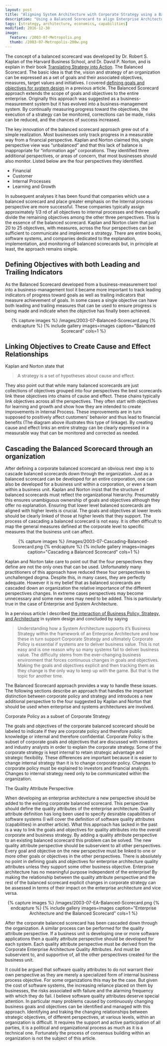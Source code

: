 ```yaml
---
layout: post
title: "Aligning System Architecture with Corporate Strategy using a Balanced Scorecard"
description: "Using a Balanced Scorecard to align Enterprise Architecture and System Architecture with Corporate Strategy and Business Strategy"
tags: [strategy, architecture, economics, capabilities]
modified: 2016-12-30
image:
  feature: /2003-07-Metropolis.png
  thumb: /2003-07-Metropolis-200w.png
---
```

The concept of a balanced scorecard was developed by Dr. Robert S. Kaplan of the Harvard Business School, and Dr. David P. Norton, and is explain in their book [Translating Strategy into Action](https://www.amazon.com/exec/obidos/ASIN/0875846513/virtualtravel-20). The Balanced Scorecard. The basic idea is that the, vision and strategy of an organization can be expressed as a set of goals and their associated objectives, measures, target values and initiatives. I covered [defining goals and objectives for system design](/2003/05/defining-goals-and-objectives-for-system-development/) in a previous article. The Balanced Scorecard approach extends the scope of goals and objectives to the entire enterprise. Originally this approach was suggested as a business-measurement system but it has evolved into a business-management system. By continually measuring progress toward the objectives, the execution of a strategy can be monitored, corrections can be made, risks can be reduced, and the chances of success increased.

The key innovation of the balanced scorecard approach grew out of a simple realization. Most businesses only track progress in a measurable way from a financial perspective. Kaplan and Norton claimed this, single perspective view was “unbalanced” and that this lack of balance is inappropriate for “information age” corporations. They identified three additional perspectives, or areas of concern, that most businesses should also monitor. Listed below are the four perspectives they identified.

- Financial
- Customer
- Internal Processes
- Learning and Growth

In subsequent analyses it has been found that companies which use a balanced scorecard and place greater emphasis on the Internal process perspective are more successful. These companies typically assign approximately 1/3 rd of all objectives to internal processes and then equally divide the remaining objectives among the other three perspectives. This is the essence of the balanced scorecard. Kaplan and Norton claim that just 20 to 25 objectives, with measures, across the four perspectives can be sufficient to communicate and implement a strategy. There are entire books, software systems, and companies dedicated to the explanation, implementation, and monitoring of balanced scorecards but, in principle at least, the approach remains simple.

## Defining Objectives with both Leading and Trailing Indicators

As the Balanced Scorecard developed from a business-measurement tool into a business-management tool it became more important to track leading indicators of progress toward goals as well as trailing indicators that measure achievement of goals. In some cases a single objective can have both leading and trailing measures that can be used to ensure progress is being made and indicate when the objective has finally been achieved.

<div align="center">
{% capture images %}
    /images/2003-07-Balanced-Scorecard.png
{% endcapture %}
{% include gallery images=images caption="Balanced Scorecard" cols=1 %}
</div>

## Linking Objectives to Create Cause and Effect Relationships

Kaplan and Norton state that

> A strategy is a set of hypotheses about cause and effect.

They also point out that while many balanced scorecards are just collections of objectives grouped into four perspectives the best scorecards link these objectives into chains of cause and effect. These chains typically link objectives across all the perspectives. They often start with objectives for learning and growth and show how they are intended to create improvements in Internal Process. These improvements are in turn supposed to positively affect customers’ behavior and thus lead to financial benefits (The diagram above illustrates this type of linkage). By creating cause and effect links an entire strategy can be clearly expressed in a measurable way that can be monitored and corrected as needed.

## Cascading the Balanced Scorecard through an organization

After defining a corporate balanced scorecard an obvious next step is to cascade balanced scorecards down through the organization. Just as a balanced scorecard can be developed for an entire corporation, one can also be developed for a business unit within a corporation, or even a team within a business unit. Kaplan and Norton insist that the structure of balanced scorecards must reflect the organizational hierarchy. Presumably this ensures unambiguous ownership of goals and objectives although they offer no explanation. Ensuring that lower level balanced scorecards are aligned with higher levels is crucial. The goals and objectives at lower levels should be clearly linked of those at higher levels that they support. The process of cascading a balanced scorecard is not easy. It is often difficult to map the general measures defined at the corporate level to specific measures that the business unit can affect.

<div align="center">
{% capture images %}
    /images/2003-07-Cascading-Balanced-Scorecard.png
{% endcapture %}
{% include gallery images=images caption="Cascading a Balanced Scorecard" cols=1 %}
</div>

Kaplan and Norton take care to point out that the four perspectives they define are not the only ones that can be used. Unfortunately many practitioners of this approach have reduced these four perspectives to unchallenged dogma. Despite this, in many cases, they are perfectly adequate. However it is my belief that as balanced scorecards are cascaded down an organization the relative importance of the different perspectives changes. In extreme cases perspectives may become unnecessary and some new ones may need to be added. This is particularly true in the case of Enterprise and System Architecture.

In a pervious article I described [the interaction of Business Policy, Strategy, and Architecture](/2003/03/the-interaction-of-business-policy-strategy-and-architecture-in-system-design/) in system design and concluded by saying

> Understanding how a System Architecture supports it’s Business Strategy within the framework of an Enterprise Architecture and how these in turn support Corporate Strategy and ultimately Corporate Policy is essential if systems are to deliver business value. This is not easy and is one reason why so many systems fail to deliver business value. The difficulty stems from the ever-changing business environment that forces continuous changes in goals and objectives. Making the goals and objectives explicit and then tracking them as they change is the only way to keep up with the game. But that is the topic for another time.

The Balanced Scorecard approach provides a way to handle these issues. The following sections describe an approach that handles the important distinction between corporate policy and strategy and introduces a new additional perspective to the four suggested by Kaplan and Norton that should be used when enterprise and systems architectures are involved.

Corporate Policy as a subset of Corporate Strategy

The goals and objectives of the corporate balanced scorecard should be labeled to indicate if they are corporate policy and therefore public knowledge or internal and therefore confidential. Corporate Policy is the subset of corporate goals and objectives that are discussed with investors and industry analysts in order to explain the corporate strategy. Some of the corporate strategy is kept internal to retain strategic advantage and strategic flexibility. These differences are important because it is easier to change internal strategy than it is to change corporate policy. Changes to corporate policy must be explained to investors and financial analysts. Changes to internal strategy need only to be communicated within the organization.

The Quality Attribute Perspective

When developing an enterprise architecture a new perspective should be added to the existing corporate balanced scorecard. This perspective should define the quality attributes of the enterprise architecture. Quality attribute definition has long been used to specify desirable capabilities of software systems (I will cover the definition of software quality attributes (capabilities) in another article). What this approach has lacked in the past is a way to link the goals and objectives for quality attributes into the overall corporate and business strategy. By adding a quality attribute perspective to an existing balanced scorecard this problem can be solved. The new quality attribute perspective should be subservient to all other perspectives. Every goal and objective on the new perspective must be linked to one or more other goals or objectives in the other perspectives. There is absolutely no point in defining goals and objectives for enterprise architecture quality attributes unless they support some other business objective. Enterprise architecture has no meaningful purpose independent of the enterprise! By making the relationship between the quality attribute perspective and the rest of the balanced scorecard explicit changes in corporate strategy can be assessed in terms of their impact on the enterprise architecture and vice versa.

<div align="center">
{% capture images %}
    /images/2003-07-EA-Balanced-Scorecard.png
{% endcapture %}
{% include gallery images=images caption="Enterprise Architecture and the Balanced Scorecard" cols=1 %}
</div>

After the corporate balanced scorecard has been cascaded down through the organization. A similar process can be performed for the quality attribute perspective. If a business unit is developing one or more software applications then a quality attribute perspective should be developed for each system. Each quality attribute perspective must be derived from the Corporate Enterprise Architecture Quality Attributes. And must be subservient to, and supportive of, all the other perspectives created for the business unit.

It could be argued that software quality attributes to do not warrant their own perspective as they are merely a specialized form of internal business process objective. For some organizations this may be the case. But given the cost of software systems, the increasing reliance placed on them by businesses, the risks associated with failure and the alarming frequency with which they do fail. I believe software quality attributes deserve special attention. In particular many problems caused by continuously changing business goals and objectives can be identified and managed with this approach. Identifying and traking the changing relationships between strategic objectives, of different perspectives, at various levels, within an organization is difficult. It requires the support and active participation of all parties, it is a political and organizational process as much as it is a technical one. Fortunately the process of consensus building within an organization is not the subject of this article.

